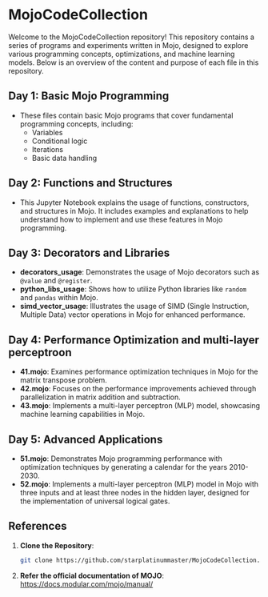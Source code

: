 # MojoCodeCollection

Welcome to the MojoCodeCollection repository! This repository contains a series of programs and experiments written in Mojo, designed to explore various programming concepts, optimizations, and machine learning models. Below is an overview of the content and purpose of each file in this repository.

## Day 1: Basic Mojo Programming

- These files contain basic Mojo programs that cover fundamental programming concepts, including:
  - Variables
  - Conditional logic
  - Iterations
  - Basic data handling

## Day 2: Functions and Structures

- This Jupyter Notebook explains the usage of functions, constructors, and structures in Mojo. It includes examples and explanations to help understand how to implement and use these features in Mojo programming.

## Day 3: Decorators and Libraries

- **decorators_usage**: Demonstrates the usage of Mojo decorators such as `@value` and `@register`.
- **python_libs_usage**: Shows how to utilize Python libraries like `random` and `pandas` within Mojo.
- **simd_vector_usage**: Illustrates the usage of SIMD (Single Instruction, Multiple Data) vector operations in Mojo for enhanced performance.

## Day 4: Performance Optimization and multi-layer perceptroon

- **41.mojo**: Examines performance optimization techniques in Mojo for the matrix transpose problem.
- **42.mojo**: Focuses on the performance improvements achieved through parallelization in matrix addition and subtraction.
- **43.mojo**: Implements a multi-layer perceptron (MLP) model, showcasing machine learning capabilities in Mojo.

## Day 5: Advanced Applications

- **51.mojo**: Demonstrates Mojo programming performance with optimization techniques by generating a calendar for the years 2010-2030.
- **52.mojo**: Implements a multi-layer perceptron (MLP) model in Mojo with three inputs and at least three nodes in the hidden layer, designed for the implementation of universal logical gates.

## References

1. **Clone the Repository**:
   ```bash
   git clone https://github.com/starplatinummaster/MojoCodeCollection.git
2. **Refer the official documentation of MOJO**:
   https://docs.modular.com/mojo/manual/

